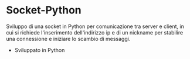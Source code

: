 # Socket-Python
Sviluppo di una socket in Python per comunicazione tra server e client, in cui si richiede l'inserimento dell'indirizzo ip e di un nickname per stabilire una connessione e iniziare lo scambio di messaggi.

- Sviluppato in Python
